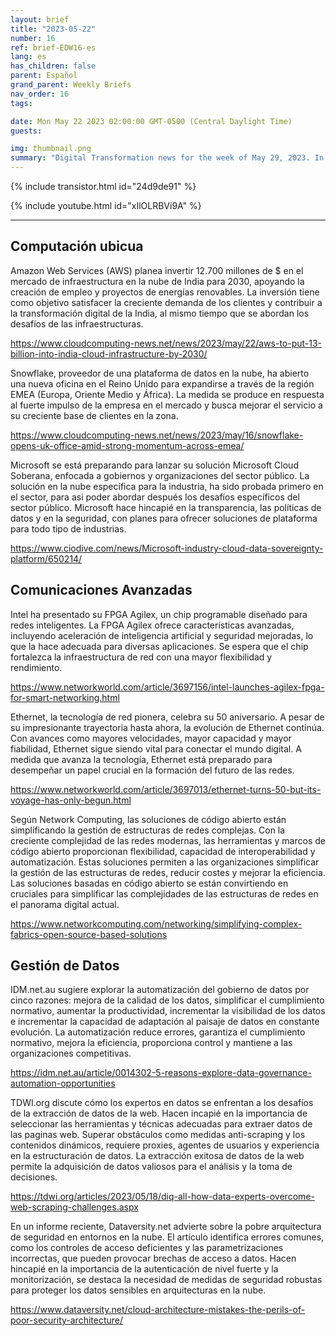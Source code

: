 ```yaml
---
layout: brief
title: "2023-05-22"
number: 16
ref: brief-EDW16-es
lang: es
has_children: false
parent: Español
grand_parent: Weekly Briefs
nav_order: 16
tags:

date: Mon May 22 2023 02:00:00 GMT-0500 (Central Daylight Time)
guests:

img: thumbnail.png
summary: "Digital Transformation news for the week of May 29, 2023. In this episode."
---
```


{% include transistor.html id="24d9de91" %}



{% include youtube.html id="xIlOLRBVi9A" %}

---

## Computación ubicua

Amazon Web Services (AWS) planea invertir 12.700 millones de $ en el mercado de infraestructura en la nube de India para 2030, apoyando la creación de empleo y proyectos de energías renovables. La inversión tiene como objetivo satisfacer la creciente demanda de los clientes y contribuir a la transformación digital de la India, al mismo tiempo que se abordan los desafíos de las infraestructuras.

[https://www.cloudcomputing-news.net/news/2023/may/22/aws-to-put-13-billion-into-india-cloud-infrastructure-by-2030/
](https://www.cloudcomputing-news.net/news/2023/may/22/aws-to-put-13-billion-into-india-cloud-infrastructure-by-2030/)

Snowflake, proveedor de una plataforma de datos en la nube, ha abierto una nueva oficina en el Reino Unido para expandirse a través de la región EMEA (Europa, Oriente Medio y África). La medida se produce en respuesta al fuerte impulso de la empresa en el mercado y busca mejorar el servicio a su creciente base de clientes en la zona.

[https://www.cloudcomputing-news.net/news/2023/may/16/snowflake-opens-uk-office-amid-strong-momentum-across-emea/
](https://www.cloudcomputing-news.net/news/2023/may/16/snowflake-opens-uk-office-amid-strong-momentum-across-emea/)

Microsoft se está preparando para lanzar su solución Microsoft Cloud Soberana, enfocada a gobiernos y organizaciones del sector público. La solución en la nube específica para la industria, ha sido probada primero en el sector, para asi poder abordar después los desafíos específicos del sector público. Microsoft hace hincapié en la transparencia, las políticas de datos y en la seguridad, con planes para ofrecer soluciones de plataforma para todo tipo de industrias.

[https://www.ciodive.com/news/Microsoft-industry-cloud-data-sovereignty-platform/650214/
](https://www.ciodive.com/news/Microsoft-industry-cloud-data-sovereignty-platform/650214/)

## Comunicaciones Avanzadas

Intel ha presentado su FPGA Agilex, un chip programable diseñado para redes inteligentes. La FPGA Agilex ofrece características avanzadas, incluyendo aceleración de inteligencia artificial y seguridad mejoradas, lo que la hace adecuada para diversas aplicaciones. Se espera que el chip fortalezca la infraestructura de red con una mayor flexibilidad y rendimiento.

[https://www.networkworld.com/article/3697156/intel-launches-agilex-fpga-for-smart-networking.html
](https://www.networkworld.com/article/3697156/intel-launches-agilex-fpga-for-smart-networking.html)

Ethernet, la tecnología de red pionera, celebra su 50 aniversario. A pesar de su impresionante trayectoria hasta ahora, la evolución de Ethernet continúa. Con avances como mayores velocidades, mayor capacidad y mayor fiabilidad, Ethernet sigue siendo vital para conectar el mundo digital. A medida que avanza la tecnología, Ethernet está preparado para desempeñar un papel crucial en la formación del futuro de las redes.

[https://www.networkworld.com/article/3697013/ethernet-turns-50-but-its-voyage-has-only-begun.html
](https://www.networkworld.com/article/3697013/ethernet-turns-50-but-its-voyage-has-only-begun.html)

Según Network Computing, las soluciones de código abierto están simplificando la gestión de estructuras de redes complejas. Con la creciente complejidad de las redes modernas, las herramientas y marcos de código abierto proporcionan flexibilidad, capacidad de interoperabilidad y automatización. Estas soluciones permiten a las organizaciones simplificar la gestión de las estructuras de redes, reducir costes y mejorar la eficiencia. Las soluciones basadas en código abierto se están convirtiendo en cruciales para simplificar las complejidades de las estructuras de redes en el panorama digital actual.

[https://www.networkcomputing.com/networking/simplifying-complex-fabrics-open-source-based-solutions
](https://www.networkcomputing.com/networking/simplifying-complex-fabrics-open-source-based-solutions)

## Gestión de Datos

IDM.net.au sugiere explorar la automatización del gobierno de datos por cinco razones: mejora de la calidad de los datos, simplificar el cumplimiento normativo, aumentar la productividad, incrementar la visibilidad de los datos e incrementar la capacidad de adaptación al paisaje de datos en constante evolución. La automatización reduce errores, garantiza el cumplimiento normativo, mejora la eficiencia, proporciona control y mantiene a las organizaciones competitivas.

[https://idm.net.au/article/0014302-5-reasons-explore-data-governance-automation-opportunities
](https://idm.net.au/article/0014302-5-reasons-explore-data-governance-automation-opportunities)

TDWI.org discute cómo los expertos en datos se enfrentan a los desafíos de la extracción de datos de la web. Hacen incapié en la importancia de seleccionar las herramientas y técnicas adecuadas para extraer datos de las paginas web. Superar obstáculos como medidas anti-scraping y los contenidos dinámicos, requiere proxies, agentes de usuarios y experiencia en la estructuración de datos. La extracción exitosa de datos de la web permite la adquisición de datos valiosos para el análisis y la toma de decisiones.

[https://tdwi.org/articles/2023/05/18/diq-all-how-data-experts-overcome-web-scraping-challenges.aspx
](https://tdwi.org/articles/2023/05/18/diq-all-how-data-experts-overcome-web-scraping-challenges.aspx)

En un informe reciente, Dataversity.net advierte sobre la pobre arquitectura de seguridad en entornos en la nube. El artículo identifica errores comunes, como los controles de acceso deficientes y las parametrizaciones incorrectas, que pueden provocar brechas de acceso a datos. Hacen hincapié en la importancia de la autenticación de nivel fuerte y la monitorización, se destaca la necesidad de medidas de seguridad robustas para proteger los datos sensibles en arquitecturas en la nube.

[https://www.dataversity.net/cloud-architecture-mistakes-the-perils-of-poor-security-architecture/
](https://www.dataversity.net/cloud-architecture-mistakes-the-perils-of-poor-security-architecture/)

